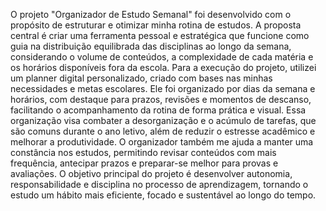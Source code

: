 O projeto "Organizador de Estudo Semanal" foi desenvolvido com o propósito de estruturar e otimizar minha rotina de estudos. A proposta central é criar uma ferramenta pessoal e estratégica que funcione como guia na
distribuição equilibrada das disciplinas ao longo da semana, considerando o volume de conteúdos, a complexidade de cada matéria e os horários disponíveis fora da escola. Para a execução do projeto, utilizei um planner
digital personalizado, criado com bases nas minhas necessidades e metas escolares. Ele foi organizado por dias da semana e horários, com destaque para prazos, revisões e momentos de descanso, facilitando o 
acompanhamento da rotina de forma prática e visual. Essa organização visa combater a desorganização e o acúmulo de tarefas, que são comuns durante o ano letivo, além de reduzir o estresse acadêmico e melhorar a 
produtividade. O organizador também me ajuda a manter uma constância nos estudos, permitindo revisar conteúdos com mais frequência, antecipar prazos e preparar-se melhor para provas e avaliações. O objetivo principal
do projeto é desenvolver autonomia, responsabilidade e disciplina no processo de aprendizagem, tornando o estudo um hábito mais eficiente, focado e sustentável ao longo do tempo.
